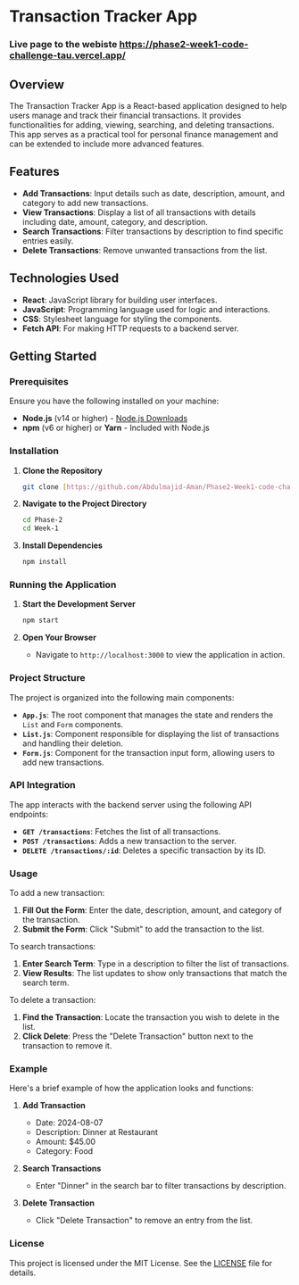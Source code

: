 # Transaction Tracker App

### Live page to the webiste https://phase2-week1-code-challenge-tau.vercel.app/

## Overview

The Transaction Tracker App is a React-based application designed to help users manage and track their financial transactions. It provides functionalities for adding, viewing, searching, and deleting transactions. This app serves as a practical tool for personal finance management and can be extended to include more advanced features.

## Features

- **Add Transactions**: Input details such as date, description, amount, and category to add new transactions.
- **View Transactions**: Display a list of all transactions with details including date, amount, category, and description.
- **Search Transactions**: Filter transactions by description to find specific entries easily.
- **Delete Transactions**: Remove unwanted transactions from the list.

## Technologies Used

- **React**: JavaScript library for building user interfaces.
- **JavaScript**: Programming language used for logic and interactions.
- **CSS**: Stylesheet language for styling the components.
- **Fetch API**: For making HTTP requests to a backend server.

## Getting Started

### Prerequisites

Ensure you have the following installed on your machine:

- **Node.js** (v14 or higher) - [Node.js Downloads](https://nodejs.org/)
- **npm** (v6 or higher) or **Yarn** - Included with Node.js

### Installation

1. **Clone the Repository**
    ```bash
    git clone [https://github.com/Abdulmajid-Aman/Phase2-Week1-code-challenge] (https://github.com/Abdulmajid-Aman/Phase2-Week1-code-challenge)
    ```

2. **Navigate to the Project Directory**
    ```bash
    cd Phase-2
    cd Week-1
    ```

3. **Install Dependencies**
    ```bash
    npm install
    ```

### Running the Application

1. **Start the Development Server**
    ```bash
    npm start
    ```

2. **Open Your Browser**
   - Navigate to `http://localhost:3000` to view the application in action.

### Project Structure

The project is organized into the following main components:

- **`App.js`**: The root component that manages the state and renders the `List` and `Form` components.
- **`List.js`**: Component responsible for displaying the list of transactions and handling their deletion.
- **`Form.js`**: Component for the transaction input form, allowing users to add new transactions.

### API Integration

The app interacts with the backend server using the following API endpoints:

- **`GET /transactions`**: Fetches the list of all transactions.
- **`POST /transactions`**: Adds a new transaction to the server.
- **`DELETE /transactions/:id`**: Deletes a specific transaction by its ID.

### Usage

To add a new transaction:

1. **Fill Out the Form**: Enter the date, description, amount, and category of the transaction.
2. **Submit the Form**: Click "Submit" to add the transaction to the list.

To search transactions:

1. **Enter Search Term**: Type in a description to filter the list of transactions.
2. **View Results**: The list updates to show only transactions that match the search term.

To delete a transaction:

1. **Find the Transaction**: Locate the transaction you wish to delete in the list.
2. **Click Delete**: Press the "Delete Transaction" button next to the transaction to remove it.

### Example

Here's a brief example of how the application looks and functions:

1. **Add Transaction**
    - Date: 2024-08-07
    - Description: Dinner at Restaurant
    - Amount: $45.00
    - Category: Food

2. **Search Transactions**
    - Enter "Dinner" in the search bar to filter transactions by description.

3. **Delete Transaction**
    - Click "Delete Transaction" to remove an entry from the list.


### License

This project is licensed under the MIT License. See the [LICENSE](LICENSE) file for details.




